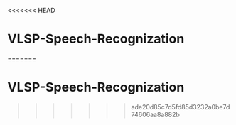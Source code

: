 <<<<<<< HEAD
# VLSP-Speech-Recognization
=======
# VLSP-Speech-Recognization
>>>>>>> ade20d85c7d5fd85d3232a0be7d74606aa8a882b
